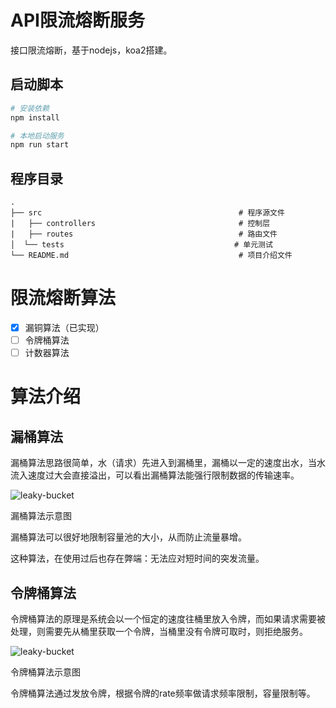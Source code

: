 # API限流熔断服务
 接口限流熔断，基于nodejs，koa2搭建。

## 启动脚本
``` bash
# 安装依赖
npm install

# 本地启动服务
npm run start
```

## 程序目录

```
.
├── src                                            # 程序源文件
|   ├── controllers                                # 控制层
|   ├── routes                                     # 路由文件
│  └── tests                                      # 单元测试
└── README.md                                      # 项目介绍文件
```

# 限流熔断算法
- [x] 漏铜算法（已实现）
- [ ] 令牌桶算法
- [ ] 计数器算法

# 算法介绍

## 漏桶算法

漏桶算法思路很简单，水（请求）先进入到漏桶里，漏桶以一定的速度出水，当水流入速度过大会直接溢出，可以看出漏桶算法能强行限制数据的传输速率。

![leaky-bucket](https://github.com/yqsailor/koa-rate-limit/blob/master/src/doc/img/leaky-bucket.png)

漏桶算法示意图

漏桶算法可以很好地限制容量池的大小，从而防止流量暴增。

这种算法，在使用过后也存在弊端：无法应对短时间的突发流量。

## 令牌桶算法

令牌桶算法的原理是系统会以一个恒定的速度往桶里放入令牌，而如果请求需要被处理，则需要先从桶里获取一个令牌，当桶里没有令牌可取时，则拒绝服务。

![leaky-bucket](https://github.com/yqsailor/koa-rate-limit/blob/master/src/doc/img/token-bucket.png)

令牌桶算法示意图

令牌桶算法通过发放令牌，根据令牌的rate频率做请求频率限制，容量限制等。
